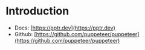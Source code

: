 # Introduction


* Docs: [https://pptr.dev](https://pptr.dev)
* Github: [https://github.com/puppeteer/puppeteer](https://github.com/puppeteer/puppeteer)